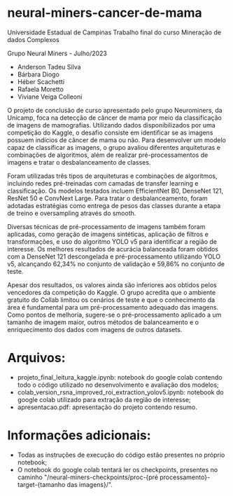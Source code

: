 # neural-miners-cancer-de-mama

Universidade Estadual de Campinas
Trabalho final do curso Mineração de dados Complexos

Grupo Neural Miners - Julho/2023

 - Anderson Tadeu Silva
 - Bárbara Diogo
 - Héber Scachetti
 - Rafaela Moretto
 - Viviane Veiga Colleoni



O projeto de conclusão de curso apresentado pelo grupo Neurominers, da Unicamp, foca na detecção de câncer de mama por meio da classificação de imagens de mamografias. Utilizando dados disponibilizados por uma competição do Kaggle, o desafio consiste em identificar se as imagens possuem indícios de câncer de mama ou não. Para desenvolver um modelo capaz de classificar as imagens, o grupo avaliou diferentes arquiteturas e combinações de algoritmos, além de realizar pré-processamentos de imagens e tratar o desbalanceamento de classes.

Foram utilizadas três tipos de arquiteturas e combinações de algoritmos, incluindo redes pré-treinadas com camadas de transfer learning e classificação. Os modelos testados incluem EfficientNet B0, DenseNet 121, ResNet 50 e ConvNext Large. Para tratar o desbalanceamento, foram adotadas estratégias como entrega de pesos das classes durante a etapa de treino e oversampling através do smooth. 

Diversas técnicas de pré-processamento de imagens também foram aplicadas, como geração de imagens sintéticas, aplicação de filtros e transformações, e uso do algoritmo YOLO v5 para identificar a região de interesse.
Os melhores resultados de acurácia balanceada foram obtidos com a DenseNet 121 descongelada e pré-processamento utilizando YOLO v5, alcançando 62,34% no conjunto de validação e 59,86% no conjunto de teste. 

Apesar dos resultados, os valores ainda são inferiores aos obtidos pelos vencedores da competição do Kaggle. O grupo acredita que o ambiente gratuito do Collab limitou os cenários de teste e que o conhecimento da área é fundamental para um pré-processamento adequado das imagens. Como pontos de melhoria, sugere-se o pré-processamento aplicado a um tamanho de imagem maior, outros métodos de balanceamento e o enriquecimento dos dados com imagens de outros datasets.

# Arquivos:
 - projeto_final_leitura_kaggle.ipynb: notebook do google colab contendo todo o código utilizado no desenvolvimento e avaliação dos modelos;
 -  colab_version_rsna_improved_roi_extraction_yolov5.ipynb: notebook do google colab utilizado para extração da região de interesse;
 - apresentacao.pdf: apresentação do projeto contendo resumo.

 # Informações adicionais:
  - Todas as instruções de execução do código estão presentes no próprio notebook;
  - O notebook do google colab tentará ler os checkpoints, presentes no caminho "/neural-miners-checkpoints/proc-{pré processamento}-target-{tamanho das imagens}/".
